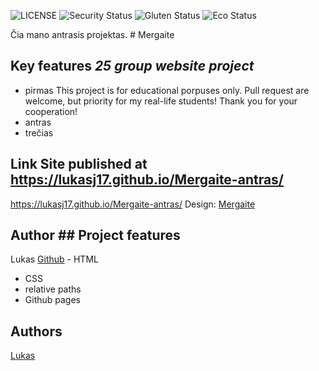 ![LICENSE](https://img.shields.io/badge/license-MIT-blue.svg?style=flat-square)
![Security Status](https://img.shields.io/security-headers?label=Security&url=https%3A%2F%2Fgithub.com&style=flat-square)
![Gluten Status](https://img.shields.io/badge/Gluten-Free-green.svg)
![Eco Status](https://img.shields.io/badge/ECO-Friendly-green.svg)


Čia mano antrasis projektas.	# Mergaite


## Key features	_25 group website project_


- pirmas	This project is for educational porpuses only. Pull request are welcome, but priority for my real-life students! Thank you for your cooperation!
- antras	
- trečias	


## Link	Site published at https://lukasj17.github.io/Mergaite-antras/


https://lukasj17.github.io/Mergaite-antras/	Design: [Mergaite](https://cdn.discordapp.com/attachments/648536139677958156/648860692459290634/unknown.png)


## Author	## Project features


Lukas [Github](https://github.com/lukasj17)	- HTML
- CSS
- relative paths
- Github pages

## Authors

[Lukas](https://github.com/lukasj17)